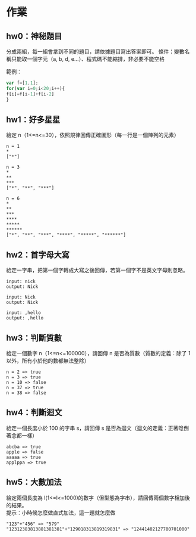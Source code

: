 # 作業

## hw0：神秘題目
分成兩組，每一組會拿到不同的題目，請依據題目寫出答案即可。
條件：變數名稱只能取一個字元（a, b, d, e...）、程式碼不能縮排，非必要不能空格

範例：
``` js
var f=[1,1];
for(var i=0;i<20;i++){
f[i]=f[i-1]+f[i-2]
}
```

## hw1：好多星星  
給定 n（1<=n<=30），依照規律回傳正確圖形（每一行是一個陣列的元素）

```
n = 1
*
["*"]

n = 3
*
**
***
["*", "**", "***"]

n = 6
*
**
***
****
*****
******
["*", "**", "***", "****", "*****", "******"]
```

## hw2：首字母大寫
給定一字串，把第一個字轉成大寫之後回傳，若第一個字不是英文字母則忽略。

```
input: nick
output: Nick

input: Nick
output: Nick

input: ,hello
output: ,hello
```

## hw3：判斷質數
給定一個數字 n（1<=n<=100000），請回傳 n 是否為質數（質數的定義：除了 1 以外，所有小於他的數都無法整除）

```
n = 2 => true
n = 3 => true
n = 10 => false
n = 37 => true
n = 38 => false
```

## hw4：判斷迴文
給定一個長度小於 100 的字串 s，請回傳 s 是否為迴文（迴文的定義：正著唸倒著念都一樣）

```
abcba => true
apple => false
aaaaa => true
applppa => true
```

## hw5：大數加法
給定兩個長度為 l(1<=l<=1000)的數字（但型態為字串），請回傳兩個數字相加後的結果。  
提示：小時候怎麼做直式加法，這一題就怎麼做

```
"123"+"456" => "579"
"12312383813881381381"+"129018313819319831" => "12441402127700701000"
```

